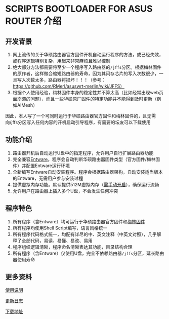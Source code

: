 # SCRIPTS BOOTLOADER FOR ASUS ROUTER 介绍

## 开发背景

1. 网上流传的关于华硕路由器官方固件开机自动运行程序的方法，或已经失效，或程序逻辑特别复杂，用起来非常麻烦且难以控制
2. 绝大部分方法都需要将至少一个程序写入路由器的`/jffs`分区。根据梅林固件的原作者，这样做会缩短路由器的寿命，因为其闪存芯片的写入次数很少，一旦写入次数太多，路由器将损坏！！！（参考：https://github.com/RMerl/asuswrt-merlin/wiki/JFFS）
3. 根据个人使用经验，梅林固件本身的稳定性并不算太高（比如经常出现web页面崩溃的问题），而且一些华硕原厂固件的特定功能并不能得到及时更新（例如AiMesh）

因此，本人写了一个可同时运行于华硕路由器官方固件和梅林固件的，且无需向/jffs分区写入任何内容的开机启动引导程序，有需要的坛友可以下载使用

## 功能介绍

1. 路由器开机后自动运行U盘中的指定程序，允许用户自行扩展路由器功能
2. 完全兼容[Entware](https://github.com/Entware/Entware)。程序会自动判断华硕路由器固件类型（官方固件/梅林固件）并配置Entware运行环境
3. 全新编写Entware自动安装程序。程序会根据路由器架构，自动安装适当版本的Entware，无需用户参与安装过程
4. 提供虚拟内存功能。默认提供512M虚拟内存（[需手动开启](https://github.com/JACK-THINK/SCRIPTS-BOOTLOADER-FOR-ASUS-ROUTER/tree/master/script_bootloader/usr/swap)），确保运行流畅
5. 允许用户在路由器上插入多个U盘，不会发生任何冲突

## 程序特色

1. 所有程序（含Entware）均可运行于华硕路由器官方固件和[梅林固件](https://asuswrt.lostrealm.ca/)
2. 所有程序均使用Shell Script编写，语言风格统一
3. 所有程序代码格式统一，均配有详尽的中、英文注释（中英文对照），几乎解释了全部代码，易读、易懂、易改、易用
4. 程序组织逻辑清晰，程序命名清晰表达其功能，目录结构合理
5. 所有程序（含Entware）仅使用U盘，完全不依赖路由器`/jffs`分区，延长路由器使用寿命

## 更多资料

[使用说明](https://github.com/JACK-THINK/SCRIPTS-BOOTLOADER-FOR-ASUS-ROUTER/blob/master/How_to_Use.md)

[更新日志](https://github.com/JACK-THINK/SCRIPTS-BOOTLOADER-FOR-ASUS-ROUTER/blob/master/ChangeLog.md)

[下载地址](https://github.com/JACK-THINK/SCRIPTS-BOOTLOADER-FOR-ASUS-ROUTER/releases)
